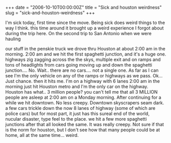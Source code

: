 +++
date = "2006-10-10T00:00:00Z"
title = "Sick and houston weirdness"
slug = "sick-and-houston-weirdness"
+++

I'm sick today, first time since the move. Being sick does weird things to the
way I think. this time around it brought up a weird experience I forgot about
during the trip here. On the second trip to San Antonio when we were hauling
<!--more-->
our stuff in the penskie truck we drove thru Houston at about 2:00 am in the
morning. 2:00 am and we hit the first spaghetti junction, and it's a huge one.
highways zig zagging across the the skys, multiple exit and on ramps and tons
of headlights from cars going moving up and down the spaghetti junction.... No.
Wait.. there are no cars.... not a single one. As far as I can see I'm the only
vehicle on any of the ramps or highways as we pass. Ok... Just chance. then it
hits me. I'm on a highway with 6 lanes 2:00 am in the morning just hit Houston
metro and I'm the only car on the highway. Houston has what.. 3 million people?
you can't tell me that all 3 MILLION people are asleep at 2:00 am on a Monday
morning. After continuing for a while we hit downtown. No less creepy.
Downtown skyscrapers seam dark. a few cars trickle down the now 8 lanes of
highway (some of which are police cars) but for most part, it just has this
sureal end of the world, nucular disaster, type feel to the place. we hit a few
more spaghetti junctions after that all looked the same. It was really creepy.
Not sure if that is the norm for houston, but I don't see how that many people
could be at home, all at the same time... weird.

